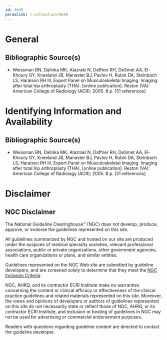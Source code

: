 ```yaml
---
id: 4649
permalink: /:collection/4649
---
```


# General

## Bibliographic Source(s)

- Weissman BN, Dalinka MK, Alazraki N, Daffner RH, DeSmet AA, El-Khoury GY, Kneeland JB, Manaster BJ, Pavlov H, Rubin DA, Steinbach LS, Haralson RH III, Expert Panel on Musculoskeletal Imaging. Imaging after total hip arthroplasty (THA). [online publication]. Reston (VA): American College of Radiology (ACR); 2005. 8 p. [51 references]

# Identifying Information and Availability

## Bibliographic Source(s)

- Weissman BN, Dalinka MK, Alazraki N, Daffner RH, DeSmet AA, El-Khoury GY, Kneeland JB, Manaster BJ, Pavlov H, Rubin DA, Steinbach LS, Haralson RH III, Expert Panel on Musculoskeletal Imaging. Imaging after total hip arthroplasty (THA). [online publication]. Reston (VA): American College of Radiology (ACR); 2005. 8 p. [51 references]

# Disclaimer

## NGC Disclaimer

The National Guideline Clearinghouse™ (NGC) does not develop, produce, approve, or endorse the guidelines represented on this site.

All guidelines summarized by NGC and hosted on our site are produced under the auspices of medical specialty societies, relevant professional associations, public or private organizations, other government agencies, health care organizations or plans, and similar entities.

Guidelines represented on the NGC Web site are submitted by guideline developers, and are screened solely to determine that they meet the [NGC Inclusion Criteria](/help-and-about/summaries/inclusion-criteria).

NGC, AHRQ, and its contractor ECRI Institute make no warranties concerning the content or clinical efficacy or effectiveness of the clinical practice guidelines and related materials represented on this site. Moreover, the views and opinions of developers or authors of guidelines represented on this site do not necessarily state or reflect those of NGC, AHRQ, or its contractor ECRI Institute, and inclusion or hosting of guidelines in NGC may not be used for advertising or commercial endorsement purposes.

Readers with questions regarding guideline content are directed to contact the guideline developer.

